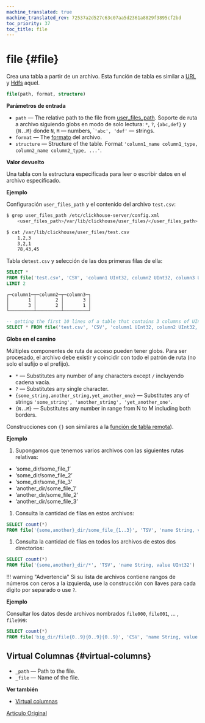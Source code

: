 ```yaml
---
machine_translated: true
machine_translated_rev: 72537a2d527c63c07aa5d2361a8829f3895cf2bd
toc_priority: 37
toc_title: file
---
```


# file {#file}

Crea una tabla a partir de un archivo. Esta función de tabla es similar a [URL](url.md) y [Hdfs](hdfs.md) aquel.

``` sql
file(path, format, structure)
```

**Parámetros de entrada**

-   `path` — The relative path to the file from [user\_files\_path](../../operations/server-configuration-parameters/settings.md#server_configuration_parameters-user_files_path). Soporte de ruta a archivo siguiendo globs en modo de solo lectura: `*`, `?`, `{abc,def}` y `{N..M}` donde `N`, `M` — numbers, \``'abc', 'def'` — strings.
-   `format` — The [formato](../../interfaces/formats.md#formats) del archivo.
-   `structure` — Structure of the table. Format `'column1_name column1_type, column2_name column2_type, ...'`.

**Valor devuelto**

Una tabla con la estructura especificada para leer o escribir datos en el archivo especificado.

**Ejemplo**

Configuración `user_files_path` y el contenido del archivo `test.csv`:

``` bash
$ grep user_files_path /etc/clickhouse-server/config.xml
    <user_files_path>/var/lib/clickhouse/user_files/</user_files_path>

$ cat /var/lib/clickhouse/user_files/test.csv
    1,2,3
    3,2,1
    78,43,45
```

Tabla de`test.csv` y selección de las dos primeras filas de ella:

``` sql
SELECT *
FROM file('test.csv', 'CSV', 'column1 UInt32, column2 UInt32, column3 UInt32')
LIMIT 2
```

``` text
┌─column1─┬─column2─┬─column3─┐
│       1 │       2 │       3 │
│       3 │       2 │       1 │
└─────────┴─────────┴─────────┘
```

``` sql
-- getting the first 10 lines of a table that contains 3 columns of UInt32 type from a CSV file
SELECT * FROM file('test.csv', 'CSV', 'column1 UInt32, column2 UInt32, column3 UInt32') LIMIT 10
```

**Globs en el camino**

Múltiples componentes de ruta de acceso pueden tener globs. Para ser procesado, el archivo debe existir y coincidir con todo el patrón de ruta (no solo el sufijo o el prefijo).

-   `*` — Substitutes any number of any characters except `/` incluyendo cadena vacía.
-   `?` — Substitutes any single character.
-   `{some_string,another_string,yet_another_one}` — Substitutes any of strings `'some_string', 'another_string', 'yet_another_one'`.
-   `{N..M}` — Substitutes any number in range from N to M including both borders.

Construcciones con `{}` son similares a la [función de tabla remota](../../sql-reference/table-functions/remote.md)).

**Ejemplo**

1.  Supongamos que tenemos varios archivos con las siguientes rutas relativas:

-   ‘some\_dir/some\_file\_1’
-   ‘some\_dir/some\_file\_2’
-   ‘some\_dir/some\_file\_3’
-   ‘another\_dir/some\_file\_1’
-   ‘another\_dir/some\_file\_2’
-   ‘another\_dir/some\_file\_3’

1.  Consulta la cantidad de filas en estos archivos:

<!-- -->

``` sql
SELECT count(*)
FROM file('{some,another}_dir/some_file_{1..3}', 'TSV', 'name String, value UInt32')
```

1.  Consulta la cantidad de filas en todos los archivos de estos dos directorios:

<!-- -->

``` sql
SELECT count(*)
FROM file('{some,another}_dir/*', 'TSV', 'name String, value UInt32')
```

!!! warning "Advertencia"
    Si su lista de archivos contiene rangos de números con ceros a la izquierda, use la construcción con llaves para cada dígito por separado o use `?`.

**Ejemplo**

Consultar los datos desde archivos nombrados `file000`, `file001`, … , `file999`:

``` sql
SELECT count(*)
FROM file('big_dir/file{0..9}{0..9}{0..9}', 'CSV', 'name String, value UInt32')
```

## Virtual Columnas {#virtual-columns}

-   `_path` — Path to the file.
-   `_file` — Name of the file.

**Ver también**

-   [Virtual columnas](https://clickhouse.tech/docs/en/operations/table_engines/#table_engines-virtual_columns)

[Artículo Original](https://clickhouse.tech/docs/en/query_language/table_functions/file/) <!--hide-->
